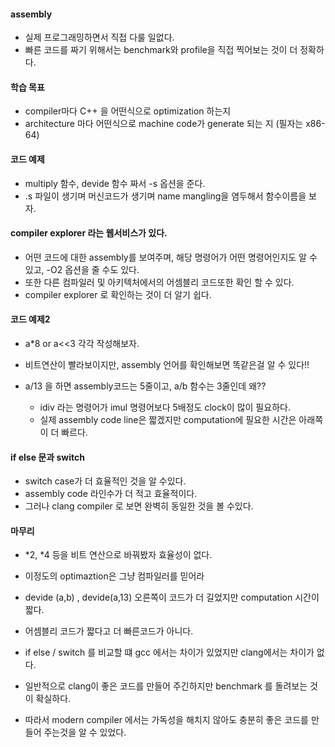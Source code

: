 #### assembly
- 실제 프로그래밍하면서 직접 다룰 일없다.
- 빠른 코드를 짜기 위해서는 benchmark와 profile을 직접 찍어보는 것이 더 정확하다.

#### 학습 목표
- compiler마다 C++ 을 어떤식으로 optimization 하는지
- architecture 마다 어떤식으로 machine code가 generate 되는 지 (필자는 x86-64)

#### 코드 예제
- multiply 함수, devide 함수 짜서 -s 옵션을 준다.
- .s 파일이 생기며 머신코드가 생기며 name mangling을 염두해서 함수이름을 보자.

#### compiler explorer 라는 웹서비스가 있다.
- 어떤 코드에 대한 assembly를 보여주며, 해당 명령어가 어떤 명령어인지도 알 수 있고, -O2 옵션을 줄 수도 있다.
- 또한 다른 컴파일러 및 아키텍처에서의 어셈블리 코드또한 확인 할 수 있다.
- compiler explorer 로 확인하는 것이 더 알기 쉽다.

#### 코드 예제2
- a*8 or a<<3 각각 작성해보자.
- 비트연산이 빨라보이지만, assembly 언어를 확인해보면 똑같은걸 알 수 있다!!

- a/13 을 하면 assembly코드는 5줄이고, a/b 함수는 3줄인데 왜??
   - idiv 라는 명령어가 imul 명령어보다 5배정도 clock이 많이 필요하다.
   - 실제 assembly code line은 짧겠지만 computation에 필요한 시간은 아래쪽이 더 빠르다.


#### if else 문과 switch
- switch case가 더 효율적인 것을 알 수있다.
- assembly code 라인수가 더 적고 효율적이다.
- 그러나 clang compiler 로 보면 완벽히 동일한 것을 볼 수있다.

#### 마무리
- *2, *4 등을 비트 연산으로 바꿔봤자 효율성이 없다.
- 이정도의 optimaztion은 그냥 컴파일러를 믿어라
- devide (a,b) , devide(a,13) 오른쪽이 코드가 더 길었지만 computation 시간이 짧다.
- 어셈블리 코드가 짧다고 더 빠른코드가 아니다.

- if else / switch 를 비교할 떄 gcc 에서는 차이가 있었지만 clang에서는 차이가 없다.
- 일반적으로 clang이 좋은 코드를 만들어 주긴하지만 benchmark 를 돌려보는 것이 확실하다.
- 따라서 modern compiler 에서는 가독성을 해치지 않아도 충분히 좋은 코드를 만들어 주는것을 알 수 있었다.

